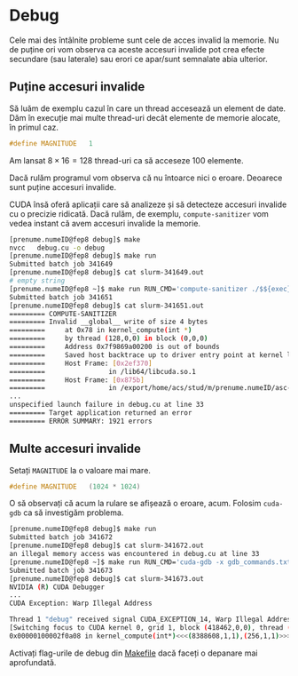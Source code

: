 # Debug

Cele mai des întâlnite probleme sunt cele de acces invalid la memorie. Nu de
puține ori vom observa ca aceste accesuri invalide pot crea efecte secundare
(sau laterale) sau erori ce apar/sunt semnalate abia ulterior.

## Puține accesuri invalide

Să luăm de exemplu cazul în care un thread accesează un element de date. Dăm în
execuție mai multe thread-uri decât elemente de memorie alocate, în primul caz.

```C
#define MAGNITUDE   1
```

Am lansat $8 \times 16 = 128$ thread-uri ca să acceseze $100$ elemente.

Dacă rulăm programul vom observa că nu întoarce nici o eroare. Deoarece sunt
puține accesuri invalide.

CUDA însă oferă aplicații care să analizeze și să detecteze accesuri invalide
cu o precizie ridicată. Dacă rulăm, de exemplu, `compute-sanitizer` vom vedea
instant că avem accesuri invalide la memorie. 

```bash
[prenume.numeID@fep8 debug]$ make
nvcc   debug.cu -o debug
[prenume.numeID@fep8 debug]$ make run
Submitted batch job 341649
[prenume.numeID@fep8 debug]$ cat slurm-341649.out
# empty string
[prenume.numeID@fep8 ~]$ make run RUN_CMD='compute-sanitizer ./$${exec}'
Submitted batch job 341651
[prenume.numeID@fep8 debug]$ cat slurm-341651.out
========= COMPUTE-SANITIZER
========= Invalid __global__ write of size 4 bytes
=========     at 0x78 in kernel_compute(int *)
=========     by thread (128,0,0) in block (0,0,0)
=========     Address 0x7f9869a00200 is out of bounds
=========     Saved host backtrace up to driver entry point at kernel launch time
=========     Host Frame: [0x2ef370]
=========                in /lib64/libcuda.so.1
=========     Host Frame: [0x875b]
=========                in /export/home/acs/stud/m/prenume.numeID/asc-public/labs/cuda/arch/tutorials/debug/./debug
...
unspecified launch failure in debug.cu at line 33
========= Target application returned an error
========= ERROR SUMMARY: 1921 errors
```

## Multe accesuri invalide

Setați `MAGNITUDE` la o valoare mai mare.

```C
#define MAGNITUDE   (1024 * 1024)
```

O să observați că acum la rulare se afișează o eroare, acum. Folosim `cuda-gdb`
ca să investigăm problema.

```bash
[prenume.numeID@fep8 debug]$ make run
Submitted batch job 341672
[prenume.numeID@fep8 debug]$ cat slurm-341672.out
an illegal memory access was encountered in debug.cu at line 33
[prenume.numeID@fep8 ~]$ make run RUN_CMD='cuda-gdb -x gdb_commands.txt ./$${exec}'
Submitted batch job 341673
[prenume.numeID@fep8 debug]$ cat slurm-341673.out
NVIDIA (R) CUDA Debugger
...
CUDA Exception: Warp Illegal Address

Thread 1 "debug" received signal CUDA_EXCEPTION_14, Warp Illegal Address.
[Switching focus to CUDA kernel 0, grid 1, block (418462,0,0), thread (128,0,0), device 0, sm 5, warp 3, lane 0]
0x00000100002f0a08 in kernel_compute(int*)<<<(8388608,1,1),(256,1,1)>>> ()
```
Activați flag-urile de debug din [Makefile](Makefile) dacă faceți o depanare
mai aprofundată.
